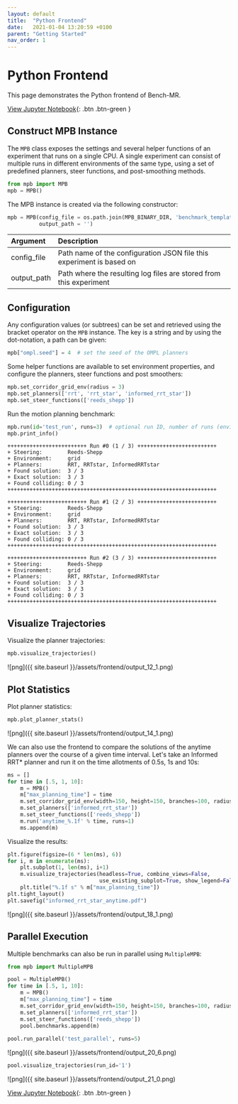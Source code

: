 ```yaml
---
layout: default
title:  "Python Frontend"
date:   2021-01-04 13:20:59 +0100
parent: "Getting Started"
nav_order: 1
---
```


# Python Frontend

This page demonstrates the Python frontend of Bench-MR.

[View Jupyter Notebook](https://github.com/eric-heiden/mpb/blob/master/plotting/Frontend.ipynb){: .btn .btn-green }

## Construct MPB Instance

The `MPB` class exposes the settings and several helper functions of an experiment that runs on a single CPU. A single experiment can consist of multiple runs in different environments of the same type, using a set of predefined planners, steer functions, and post-smoothing methods.

```python
from mpb import MPB
mpb = MPB()
```

The MPB instance is created via the following constructor:

```py
mpb = MPB(config_file = os.path.join(MPB_BINARY_DIR, 'benchmark_template.json'),
          output_path = '')
```

| Argument        | Description        |
|:----------------|:-------------------|
| config_file           | Path name of the configuration JSON file this experiment is based on |
| output_path           | Path where the resulting log files are stored from this experiment   |


## Configuration

Any configuration values (or subtrees) can be set and retrieved using the bracket operator on the `MPB` instance. The key is a string and by using the dot-notation, a path can be given:


```python
mpb["ompl.seed"] = 4  # set the seed of the OMPL planners
```

Some helper functions are available to set environment properties, and configure the planners, steer functions and post smoothers:


```python
mpb.set_corridor_grid_env(radius = 3)
mpb.set_planners(['rrt', 'rrt_star', 'informed_rrt_star'])
mpb.set_steer_functions(['reeds_shepp'])
```

Run the motion planning benchmark:


```python
mpb.run(id='test_run', runs=3)  # optional run ID, number of runs (environments)
mpb.print_info()
```

    +++++++++++++++++++++++++ Run #0 (1 / 3) +++++++++++++++++++++++++
    + Steering:        Reeds-Shepp 
    + Environment:     grid
    + Planners:        RRT, RRTstar, InformedRRTstar
    + Found solution:  3 / 3
    + Exact solution:  3 / 3
    + Found colliding: 0 / 3
    ++++++++++++++++++++++++++++++++++++++++++++++++++++++++++++++++++
    
    +++++++++++++++++++++++++ Run #1 (2 / 3) +++++++++++++++++++++++++
    + Steering:        Reeds-Shepp 
    + Environment:     grid
    + Planners:        RRT, RRTstar, InformedRRTstar
    + Found solution:  3 / 3
    + Exact solution:  3 / 3
    + Found colliding: 0 / 3
    ++++++++++++++++++++++++++++++++++++++++++++++++++++++++++++++++++
    
    +++++++++++++++++++++++++ Run #2 (3 / 3) +++++++++++++++++++++++++
    + Steering:        Reeds-Shepp 
    + Environment:     grid
    + Planners:        RRT, RRTstar, InformedRRTstar
    + Found solution:  3 / 3
    + Exact solution:  3 / 3
    + Found colliding: 0 / 3
    ++++++++++++++++++++++++++++++++++++++++++++++++++++++++++++++++++
    
## Visualize Trajectories

Visualize the planner trajectories:


```python
mpb.visualize_trajectories()
```

    
![png]({{ site.baseurl }}/assets/frontend/output_12_1.png)
    
## Plot Statistics

Plot planner statistics:


```python
mpb.plot_planner_stats()
```

    
![png]({{ site.baseurl }}/assets/frontend/output_14_1.png)
    


We can also use the frontend to compare the solutions of the anytime planners over the course of a given time interval. Let's take an Informed RRT* planner and run it on the time allotments of 0.5s, 1s and 10s:


```python
ms = []
for time in [.5, 1, 10]:
    m = MPB()    
    m["max_planning_time"] = time
    m.set_corridor_grid_env(width=150, height=150, branches=100, radius=3)
    m.set_planners(['informed_rrt_star'])
    m.set_steer_functions(['reeds_shepp'])
    m.run('anytime_%.1f' % time, runs=1)
    ms.append(m)    
```

Visualize the results:


```python
plt.figure(figsize=(6 * len(ms), 6))
for i, m in enumerate(ms):
    plt.subplot(1, len(ms), i+1)
    m.visualize_trajectories(headless=True, combine_views=False,
                             use_existing_subplot=True, show_legend=False)
    plt.title("%.1f s" % m["max_planning_time"])
plt.tight_layout()
plt.savefig("informed_rrt_star_anytime.pdf")
```
    
![png]({{ site.baseurl }}/assets/frontend/output_18_1.png)

## Parallel Execution    

Multiple benchmarks can also be run in parallel using `MultipleMPB`:


```python
from mpb import MultipleMPB

pool = MultipleMPB()
for time in [.5, 1, 10]:
    m = MPB()    
    m["max_planning_time"] = time
    m.set_corridor_grid_env(width=150, height=150, branches=100, radius=3)
    m.set_planners(['informed_rrt_star'])
    m.set_steer_functions(['reeds_shepp'])
    pool.benchmarks.append(m)
    
pool.run_parallel('test_parallel', runs=5)
```
    
![png]({{ site.baseurl }}/assets/frontend/output_20_6.png)
    



```python
pool.visualize_trajectories(run_id='1')
```


    
![png]({{ site.baseurl }}/assets/frontend/output_21_0.png)
    


[View Jupyter Notebook](https://github.com/eric-heiden/mpb/blob/master/plotting/Frontend.ipynb){: .btn .btn-green }
